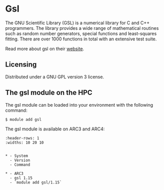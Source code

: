 # Gsl

The GNU Scientific Library (GSL) is a numerical library for C and C++ programmers. The library provides a wide range of mathematical routines such as random number generators, special functions and least-squares fitting. There are over 1000 functions in total with an extensive test suite.



Read more about gsl on their [website](http://www.gnu.org/software/gsl/).





## Licensing 

Distributed under a GNU GPL version 3 license.



## The gsl module on the HPC

The gsl module can be loaded into your environment with the following command:

```bash
$ module add gsl
```

The gsl module is available on ARC3 and ARC4:

```{list-table}
:header-rows: 1
:widths: 10 20 10


* - System
  - Version
  - Command

* - ARC3
  - gsl 1.15
  - `module add gsl/1.15`

```